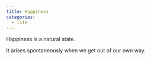 ```yaml
---
title: Happiness
categories:
  - life
---
```


Happiness
is a natural state.

It arises spontaneously
when we get out of our own way.

